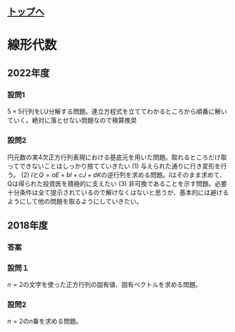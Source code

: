 ## [トップへ](README.md)

# 線形代数

## 2022年度
### 設問1
$`5\times 5`$行列をLU分解する問題。連立方程式を立ててわかるところから順番に解いていく。絶対に落とせない問題なので検算推奨

### 設問2
円元数の実4次正方行列表現における基底元を用いた問題。取れるところだけ取ってできないことはしっかり捨てていきたい
(1)
与えられた通りに行き変形を行う。
(2)
$`I`$と$`Q=aE+bI+cJ+dK`$の逆行列を求める問題。$`I`$はそのまま求めて、Qは得られた投資医を積極的に支えたい
(3)
非可換であることを示す問題。必要十分条件は全て提示されているので解けなくはないと思うが、基本的には避けるようにして他の問題を取るようにしていきたい。



## 2018年度
### 答案

### 設問１
$`n=2`$の文字を使った正方行列の固有値、固有ベクトルを求める問題。
### 設問2
$`n=2`$の$`n`$乗を求める問題。

